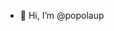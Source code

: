 - 👋 Hi, I’m @popolaup

<!---
popolaup/popolaup is a ✨ special ✨ repository because its `README.md` (this file) appears on your GitHub profile.
You can click the Preview link to take a look at your changes.
--->
